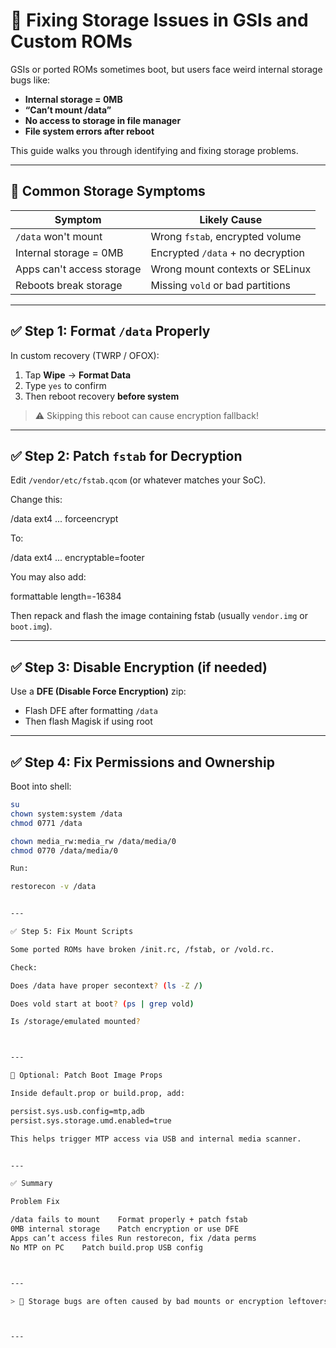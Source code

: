 # 💾 Fixing Storage Issues in GSIs and Custom ROMs

GSIs or ported ROMs sometimes boot, but users face weird internal storage bugs like:

- **Internal storage = 0MB**
- **“Can’t mount /data”**
- **No access to storage in file manager**
- **File system errors after reboot**

This guide walks you through identifying and fixing storage problems.

---

## 🧪 Common Storage Symptoms

| Symptom                     | Likely Cause                         |
|-----------------------------|--------------------------------------|
| `/data` won't mount         | Wrong `fstab`, encrypted volume      |
| Internal storage = 0MB      | Encrypted `/data` + no decryption    |
| Apps can't access storage   | Wrong mount contexts or SELinux      |
| Reboots break storage       | Missing `vold` or bad partitions     |

---

## ✅ Step 1: Format `/data` Properly

In custom recovery (TWRP / OFOX):

1. Tap **Wipe** → **Format Data**
2. Type `yes` to confirm
3. Then reboot recovery **before system**

> ⚠️ Skipping this reboot can cause encryption fallback!

---

## ✅ Step 2: Patch `fstab` for Decryption

Edit `/vendor/etc/fstab.qcom` (or whatever matches your SoC).

Change this:

/data ext4 ... forceencrypt

To:

/data ext4 ... encryptable=footer

You may also add:

formattable length=-16384

Then repack and flash the image containing fstab (usually `vendor.img` or `boot.img`).

---

## ✅ Step 3: Disable Encryption (if needed)

Use a **DFE (Disable Force Encryption)** zip:
- Flash DFE after formatting `/data`
- Then flash Magisk if using root

---

## ✅ Step 4: Fix Permissions and Ownership

Boot into shell:

```bash
su
chown system:system /data
chmod 0771 /data

chown media_rw:media_rw /data/media/0
chmod 0770 /data/media/0

Run:

restorecon -v /data


---

✅ Step 5: Fix Mount Scripts

Some ported ROMs have broken /init.rc, /fstab, or /vold.rc.

Check:

Does /data have proper secontext? (ls -Z /)

Does vold start at boot? (ps | grep vold)

Is /storage/emulated mounted?



---

🧪 Optional: Patch Boot Image Props

Inside default.prop or build.prop, add:

persist.sys.usb.config=mtp,adb
persist.sys.storage.umd.enabled=true

This helps trigger MTP access via USB and internal media scanner.


---

✅ Summary

Problem	Fix

/data fails to mount	Format properly + patch fstab
0MB internal storage	Patch encryption or use DFE
Apps can’t access files	Run restorecon, fix /data perms
No MTP on PC	Patch build.prop USB config



---

> 💾 Storage bugs are often caused by bad mounts or encryption leftovers — fix them early so you can avoid re-flashing later!



---
